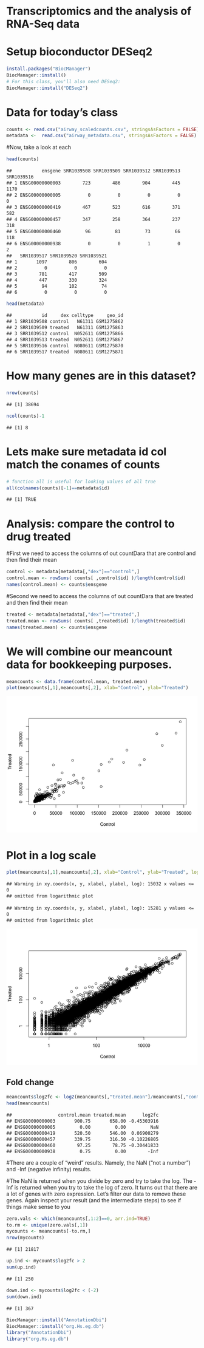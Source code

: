 Transcriptomics and the analysis of RNA-Seq data
================

# Setup bioconductor DESeq2

``` r
install.packages("BiocManager")
BiocManager::install()
# For this class, you'll also need DESeq2:
BiocManager::install("DESeq2")
```

# Data for today’s class

``` r
counts <- read.csv("airway_scaledcounts.csv", stringsAsFactors = FALSE)
metadata <-  read.csv("airway_metadata.csv", stringsAsFactors = FALSE)
```

\#Now, take a look at
    each

``` r
head(counts)
```

    ##           ensgene SRR1039508 SRR1039509 SRR1039512 SRR1039513 SRR1039516
    ## 1 ENSG00000000003        723        486        904        445       1170
    ## 2 ENSG00000000005          0          0          0          0          0
    ## 3 ENSG00000000419        467        523        616        371        582
    ## 4 ENSG00000000457        347        258        364        237        318
    ## 5 ENSG00000000460         96         81         73         66        118
    ## 6 ENSG00000000938          0          0          1          0          2
    ##   SRR1039517 SRR1039520 SRR1039521
    ## 1       1097        806        604
    ## 2          0          0          0
    ## 3        781        417        509
    ## 4        447        330        324
    ## 5         94        102         74
    ## 6          0          0          0

``` r
head(metadata)
```

    ##           id     dex celltype     geo_id
    ## 1 SRR1039508 control   N61311 GSM1275862
    ## 2 SRR1039509 treated   N61311 GSM1275863
    ## 3 SRR1039512 control  N052611 GSM1275866
    ## 4 SRR1039513 treated  N052611 GSM1275867
    ## 5 SRR1039516 control  N080611 GSM1275870
    ## 6 SRR1039517 treated  N080611 GSM1275871

# How many genes are in this dataset?

``` r
nrow(counts)
```

    ## [1] 38694

``` r
ncol(counts)-1
```

    ## [1] 8

# Lets make sure metadata id col match the conames of counts

``` r
# function all is useful for looking values of all true
all(colnames(counts)[-1]==metadata$id)
```

    ## [1] TRUE

# Analysis: compare the control to drug treated

\#First we need to access the columns of out countDara that are control
and then find their mean

``` r
control <- metadata[metadata[,"dex"]=="control",]
control.mean <- rowSums( counts[ ,control$id] )/length(control$id)
names(control.mean) <- counts$ensgene
```

\#Second we need to access the columns of out countDara that are treated
and then find their mean

``` r
treated <- metadata[metadata[,"dex"]=="treated",]
treated.mean <- rowSums( counts[ ,treated$id] )/length(treated$id)
names(treated.mean) <- counts$ensgene
```

# We will combine our meancount data for bookkeeping purposes.

``` r
meancounts <- data.frame(control.mean, treated.mean)
plot(meancounts[,1],meancounts[,2], xlab="Control", ylab="Treated")
```

![](Untitled_files/figure-gfm/unnamed-chunk-8-1.png)<!-- -->

# Plot in a log scale

``` r
plot(meancounts[,1],meancounts[,2], xlab="Control", ylab="Treated", log="xy")
```

    ## Warning in xy.coords(x, y, xlabel, ylabel, log): 15032 x values <= 0
    ## omitted from logarithmic plot

    ## Warning in xy.coords(x, y, xlabel, ylabel, log): 15281 y values <= 0
    ## omitted from logarithmic plot

![](Untitled_files/figure-gfm/unnamed-chunk-9-1.png)<!-- -->

## Fold change

``` r
meancounts$log2fc <- log2(meancounts[,"treated.mean"]/meancounts[,"control.mean"])
head(meancounts)
```

    ##                 control.mean treated.mean      log2fc
    ## ENSG00000000003       900.75       658.00 -0.45303916
    ## ENSG00000000005         0.00         0.00         NaN
    ## ENSG00000000419       520.50       546.00  0.06900279
    ## ENSG00000000457       339.75       316.50 -0.10226805
    ## ENSG00000000460        97.25        78.75 -0.30441833
    ## ENSG00000000938         0.75         0.00        -Inf

\#There are a couple of “weird” results. Namely, the NaN (“not a
number”) and -Inf (negative infinity) results.

\#The NaN is returned when you divide by zero and try to take the log.
The -Inf is returned when you try to take the log of zero. It turns out
that there are a lot of genes with zero expression. Let’s filter our
data to remove these genes. Again inspect your result (and the
intermediate steps) to see if things make sense to you

``` r
zero.vals <- which(meancounts[,1:2]==0, arr.ind=TRUE)
to.rm <- unique(zero.vals[,1])
mycounts <- meancounts[-to.rm,]
nrow(mycounts)
```

    ## [1] 21817

<!-- A common threshold used for calling something differentially expressed is a log2(FoldChange) of greater than 2 or less than -2. Let’s filter the dataset both ways to see how many genes are up or down-regulated. -->

``` r
up.ind <- mycounts$log2fc > 2
sum(up.ind)
```

    ## [1] 250

``` r
down.ind <- mycounts$log2fc < (-2)
sum(down.ind)
```

    ## [1] 367

<!-- Adding annotation data -->

``` r
BiocManager::install("AnnotationDbi")
BiocManager::install("org.Hs.eg.db")
library("AnnotationDbi")
library("org.Hs.eg.db")
```
